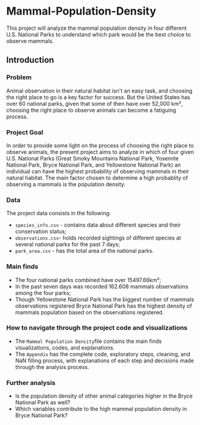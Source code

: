 # Mammal-Population-Density
This project will analyze the mammal population density in four different U.S. National Parks to understand which park would be the best choice to observe mammals. 

## Introduction 

### Problem 
Animal observation in their natural habitat isn't an easy task, and choosing the right place to go is a key factor for success. But the United States has over 60 national parks, given that some of then have over 52,000 km², choosing the right place to observe animals can become a fatiguing process.

### Project Goal 
In order to provide some light on the process of choosing the right place to observe animals, the present project aims to analyze in which of four given U.S. National Parks (Great Smoky Mountains National Park, Yosemite National Park, Bryce National Park, and Yellowstone National Park) an individual can have the highest probability of observing mammals in their natural habitat. The main factor chosen to determine a high probablity of observing a mammals is the population density.  

### Data 
The project data consists in the following:
- ```species_info.csv``` - contains data about different species and their conservation status;
- ```observations.csv```- holds recorded sightings of different species at several national parks for the past 7 days;
- ```park_area.csv``` - has the total area of the national parks.

### Main finds
- The four national parks combined have over 15497.66km²;
- In the past seven days was recorded 162.608 mammals observations among the four parks;
- Though Yellowstone National Park has the biggest number of mammals observations registered Bryce National Park has the highest density of mammals population based on the observations registered.

### How to navigate through the project code and visualizations
- The ```Mammal Population Density```file contains the main finds visualizations, codes, and explanations.
- The ```Appendix``` has the complete code, exploratory steps, cleaning, and NaN filling process, with explanations of each step and decisions made through the analysis process.

### Further analysis
- Is the population density of other animal categories higher in the Bryce National Park as well?
- Which variables contribute to the high mammal population density in Bryce National Park? 

